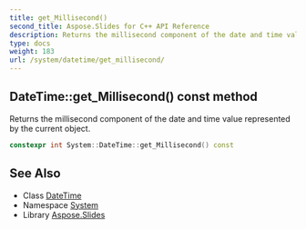 ```yaml
---
title: get_Millisecond()
second_title: Aspose.Slides for C++ API Reference
description: Returns the millisecond component of the date and time value represented by the current object.
type: docs
weight: 183
url: /system/datetime/get_millisecond/
---
```

## DateTime::get_Millisecond() const method


Returns the millisecond component of the date and time value represented by the current object.

```cpp
constexpr int System::DateTime::get_Millisecond() const
```

## See Also

* Class [DateTime](../)
* Namespace [System](../../)
* Library [Aspose.Slides](../../../)